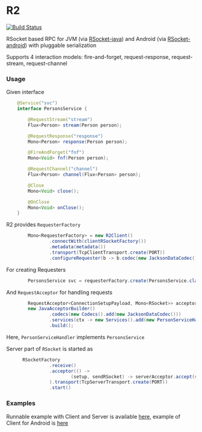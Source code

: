 # R2
[![Build Status](https://travis-ci.org/mostroverkhov/r2.svg?branch=master)](https://travis-ci.org/mostroverkhov/r2)  

RSocket based RPC for JVM (via [RSocket-java](https://github.com/rsocket/rsocket-java)) and Android (via [RSocket-android](https://github.com/rsocket/rsocket-android)) with pluggable serialization

Supports 4 interaction models: fire-and-forget, request-response, request-stream, request-channel  

### Usage

Given interface

```java
    @Service("svc")
    interface PersonsService {

        @RequestStream("stream")
        Flux<Person> stream(Person person);

        @RequestResponse("response")
        Mono<Person> response(Person person);

        @FireAndForget("fnf")
        Mono<Void> fnf(Person person);

        @RequestChannel("channel")
        Flux<Person> channel(Flux<Person> person);

        @Close
        Mono<Void> close();

        @OnClose
        Mono<Void> onClose();
    }
```

R2 provides `RequesterFactory`
```java
        Mono<RequesterFactory> = new R2Client()
                .connectWith(clientRSocketFactory())
                .metadata(metadata())
                .transport(TcpClientTransport.create(PORT))
                .configureRequester(b -> b.codec(new JacksonDataCodec()));
```

For creating Requesters
```java
        PersonsService svc = requesterFactory.create(PersonsService.class);
```

And `RequestAcceptor` for handling requests
```java
        RequestAcceptor<ConnectionSetupPayload, Mono<RSocket>> acceptor = 
        new JavaAcceptorBuilder()
                .codecs(new Codecs().add(new JacksonDataCodec()))
                .services(ctx -> new Services().add(new PersonServiceHandler()))
                .build();

```

Here, `PersonServiceHandler` implements `PersonsService`

Server part of `RSocket` is started as
```java
      RSocketFactory
                .receive()
                .acceptor(() ->
                        (setup, sendRSocket) -> serverAcceptor.accept(setup)
                ).transport(TcpServerTransport.create(PORT))
                .start()
```
### Examples

Runnable example with Client and Server is available [here](https://github.com/mostroverkhov/r2/blob/release/java/src/test/java/com/github/mostroverkhov/r2/java/JavaClientServerExample.java), example of Client for Android is [here](https://github.com/mostroverkhov/r2/blob/release/android/src/test/java/com/github/mostroverkhov/r2/android/AndroidClientExample.kt)
